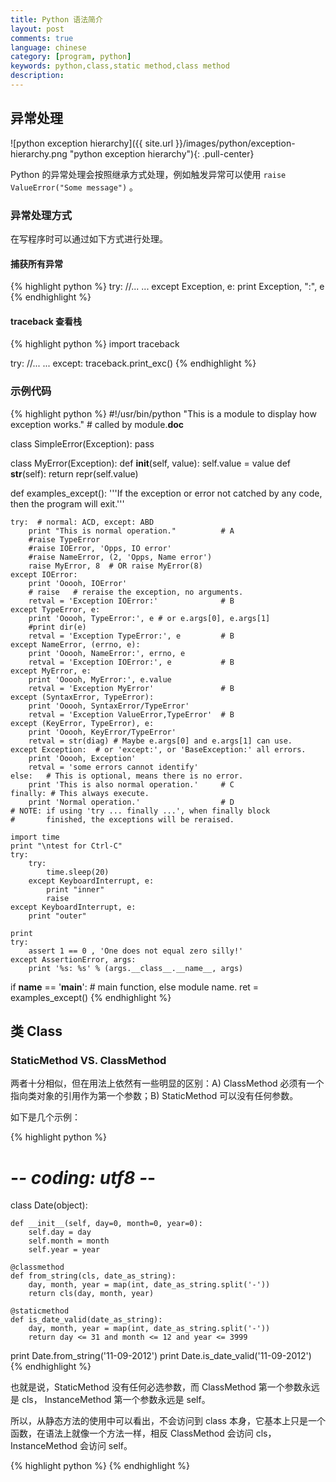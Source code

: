```yaml
---
title: Python 语法简介
layout: post
comments: true
language: chinese
category: [program, python]
keywords: python,class,static method,class method
description:
---
```



<!-- more -->


## 异常处理

![python exception hierarchy]({{ site.url }}/images/python/exception-hierarchy.png "python exception hierarchy"){: .pull-center}

Python 的异常处理会按照继承方式处理，例如触发异常可以使用 `raise ValueError("Some message")` 。

### 异常处理方式

在写程序时可以通过如下方式进行处理。

#### 捕获所有异常

{% highlight python %}
try:
	//... ...
except Exception, e:
	print Exception, ":", e
{% endhighlight %}

#### traceback 查看栈

{% highlight python %}
import traceback

try:
	//... ...
except:
	traceback.print_exc()
{% endhighlight %}

<!--
----------------------------------------------------------------------------
方法三：采用sys模块回溯最后的异常
----------------------------------------------------------------------------
code:

import sys
try:
a=b
b=c
except:
info=sys.exc_info()
print info[0],":",info[1]

--------------------------------------------------------------------------------

但是，如果你还想把这些异常保存到一个日志文件中，来分析这些异常，那么请看下面的方法：
把　traceback.print_exc()　打印在屏幕上的信息保存到一个文本文件中
code:

try:
a=b
b=c
except:
f=open("c:\\log.txt",'a')
traceback.print_exc(file=f)
f.flush()
f.close()
-->

### 示例代码

{% highlight python %}
#!/usr/bin/python
"This is a module to display how exception works."      # called by module.__doc__

class SimpleError(Exception):
    pass

class MyError(Exception):
    def __init__(self, value):
        self.value = value
    def __str__(self):
        return repr(self.value)


def examples_except():
    '''If the exception or error not catched by any
       code, then the program will exit.'''

    try:  # normal: ACD, except: ABD
        print "This is normal operation."          # A
        #raise TypeError
        #raise IOError, 'Opps, IO error'
        #raise NameError, (2, 'Opps, Name error')
        raise MyError, 8  # OR raise MyError(8)
    except IOError:
        print 'Ooooh, IOError'
        # raise   # reraise the exception, no arguments.
        retval = 'Exception IOError:'              # B
    except TypeError, e:
        print 'Ooooh, TypeError:', e # or e.args[0], e.args[1]
        #print dir(e)
        retval = 'Exception TypeError:', e         # B
    except NameError, (errno, e):
        print 'Ooooh, NameError:', errno, e
        retval = 'Exception IOError:', e           # B
    except MyError, e:
        print 'Ooooh, MyError:', e.value
        retval = 'Exception MyError'               # B
    except (SyntaxError, TypeError):
        print 'Ooooh, SyntaxError/TypeError'
        retval = 'Exception ValueError,TypeError'  # B
    except (KeyError, TypeError), e:
        print 'Ooooh, KeyError/TypeError'
        retval = str(diag) # Maybe e.args[0] and e.args[1] can use.
    except Exception:  # or 'except:', or 'BaseException:' all errors.
        print 'Ooooh, Exception'
        retval = 'some errors cannot identify'
    else:   # This is optional, means there is no error.
        print 'This is also normal operation.'     # C
    finally: # This always execute.
        print 'Normal operation.'                  # D
    # NOTE: if using 'try ... finally ...', when finally block
    #       finished, the exceptions will be reraised.

    import time
    print "\ntest for Ctrl-C"
    try:
        try:
            time.sleep(20)
        except KeyboardInterrupt, e:
            print "inner"
            raise
    except KeyboardInterrupt, e:
        print "outer"

    print
    try:
        assert 1 == 0 , 'One does not equal zero silly!'
    except AssertionError, args:
        print '%s: %s' % (args.__class__.__name__, args)

if __name__ == '__main__': # main function, else module name.
    ret = examples_except()
{% endhighlight %}


## 类 Class

### StaticMethod VS. ClassMethod

两者十分相似，但在用法上依然有一些明显的区别：A) ClassMethod 必须有一个指向类对象的引用作为第一个参数；B) StaticMethod 可以没有任何参数。

如下是几个示例：

{% highlight python %}
# -*- coding: utf8 -*-

class Date(object):

    def __init__(self, day=0, month=0, year=0):
        self.day = day
        self.month = month
        self.year = year

    @classmethod
    def from_string(cls, date_as_string):
        day, month, year = map(int, date_as_string.split('-'))
        return cls(day, month, year)

    @staticmethod
    def is_date_valid(date_as_string):
        day, month, year = map(int, date_as_string.split('-'))
        return day <= 31 and month <= 12 and year <= 3999

print Date.from_string('11-09-2012')
print Date.is_date_valid('11-09-2012')
{% endhighlight %}

也就是说，StaticMethod 没有任何必选参数，而 ClassMethod 第一个参数永远是 cls， InstanceMethod 第一个参数永远是 self。

所以，从静态方法的使用中可以看出，不会访问到 class 本身，它基本上只是一个函数，在语法上就像一个方法一样，相反 ClassMethod 会访问 cls， InstanceMethod 会访问 self。



{% highlight python %}
{% endhighlight %}
